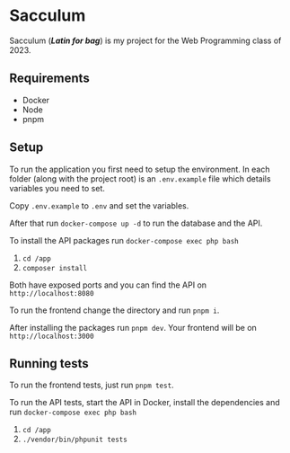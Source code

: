 # Sacculum
Sacculum (***Latin for bag***) is my project for the Web Programming class of 2023.

## Requirements
- Docker
- Node
- pnpm

## Setup
To run the application you first need to setup the environment. In each folder (along with the project root) is an `.env.example` file which details variables you need to set.

Copy `.env.example` to `.env` and set the variables.

After that run `docker-compose up -d` to run the database and the API.

To install the API packages run `docker-compose exec php bash`
1. `cd /app`
2. `composer install`

Both have exposed ports and you can find the API on `http://localhost:8080`

To run the frontend change the directory and run `pnpm i`.

After installing the packages run `pnpm dev`. Your frontend will be on `http://localhost:3000`

## Running tests
To run the frontend tests, just run `pnpm test`.

To run the API tests, start the API in Docker, install the dependencies and run `docker-compose exec php bash`
1. `cd /app`
2. `./vendor/bin/phpunit tests`
